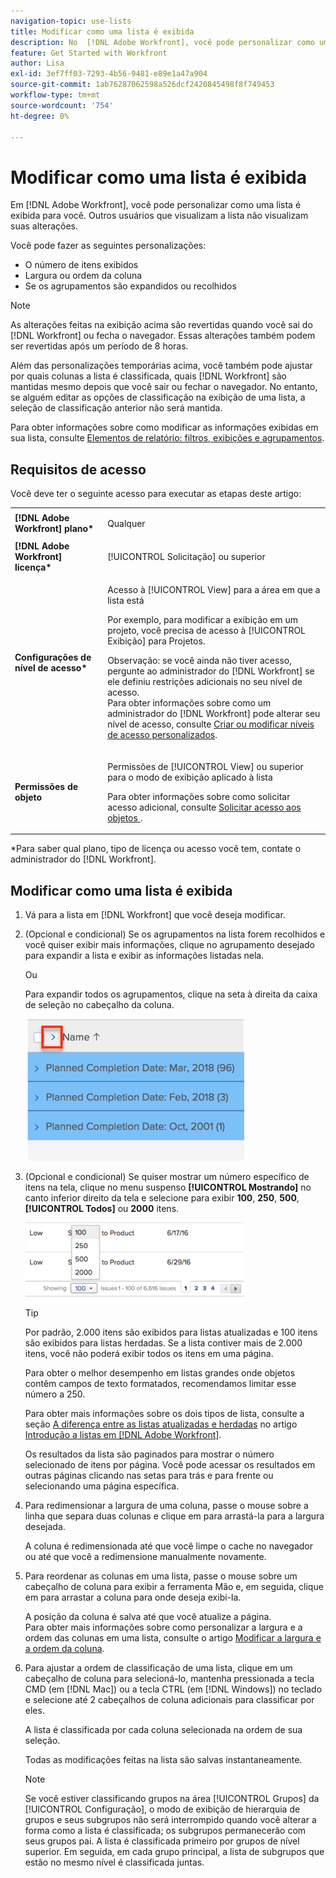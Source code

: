 ```yaml
---
navigation-topic: use-lists
title: Modificar como uma lista é exibida
description: No  [!DNL Adobe Workfront], você pode personalizar como uma lista é exibida para você. Outros usuários que visualizam a lista não visualizam suas alterações.
feature: Get Started with Workfront
author: Lisa
exl-id: 3ef7ff03-7293-4b56-9481-e89e1a47a904
source-git-commit: 1ab76287062598a526dcf2420845498f8f749453
workflow-type: tm+mt
source-wordcount: '754'
ht-degree: 0%

---
```


# Modificar como uma lista é exibida

Em [!DNL Adobe Workfront], você pode personalizar como uma lista é exibida para você. Outros usuários que visualizam a lista não visualizam suas alterações.

Você pode fazer as seguintes personalizações:

* O número de itens exibidos
* Largura ou ordem da coluna
* Se os agrupamentos são expandidos ou recolhidos

>[!NOTE]
>
>As alterações feitas na exibição acima são revertidas quando você sai do [!DNL Workfront] ou fecha o navegador. Essas alterações também podem ser revertidas após um período de 8 horas.

Além das personalizações temporárias acima, você também pode ajustar por quais colunas a lista é classificada, quais [!DNL Workfront] são mantidas mesmo depois que você sair ou fechar o navegador. No entanto, se alguém editar as opções de classificação na exibição de uma lista, a seleção de classificação anterior não será mantida.

Para obter informações sobre como modificar as informações exibidas em sua lista, consulte [Elementos de relatório: filtros, exibições e agrupamentos](../../../reports-and-dashboards/reports/reporting-elements/reporting-elements-filters-views-groupings.md).

## Requisitos de acesso

Você deve ter o seguinte acesso para executar as etapas deste artigo:

<table style="table-layout:auto"> 
 <col> 
 <col> 
 <tbody> 
  <tr> 
   <td role="rowheader"><strong>[!DNL Adobe Workfront] plano*</strong></td> 
   <td> <p>Qualquer</p> </td> 
  </tr> 
  <tr> 
   <td role="rowheader"><strong>[!DNL Adobe Workfront] licença*</strong></td> 
   <td> <p>[!UICONTROL Solicitação] ou superior</p> </td> 
  </tr> 
  <tr> 
   <td role="rowheader"><strong>Configurações de nível de acesso*</strong></td> 
   <td> <p>Acesso à [!UICONTROL View] para a área em que a lista está</p> <p>Por exemplo, para modificar a exibição em um projeto, você precisa de acesso à [!UICONTROL Exibição] para Projetos.</p> <p>Observação: se você ainda não tiver acesso, pergunte ao administrador do [!DNL Workfront] se ele definiu restrições adicionais no seu nível de acesso.<br>Para obter informações sobre como um administrador do [!DNL Workfront] pode alterar seu nível de acesso, consulte <a href="../../../administration-and-setup/add-users/configure-and-grant-access/create-modify-access-levels.md" class="MCXref xref">Criar ou modificar níveis de acesso personalizados</a>.</p> </td> 
  </tr> 
  <tr> 
   <td role="rowheader"><strong>Permissões de objeto</strong></td> 
   <td> <p>Permissões de [!UICONTROL View] ou superior para o modo de exibição aplicado à lista</p> <p>Para obter informações sobre como solicitar acesso adicional, consulte <a href="../../../workfront-basics/grant-and-request-access-to-objects/request-access.md" class="MCXref xref">Solicitar acesso aos objetos </a>.</p> </td> 
  </tr> 
 </tbody> 
</table>

&#42;Para saber qual plano, tipo de licença ou acesso você tem, contate o administrador do [!DNL Workfront].

## Modificar como uma lista é exibida

1. Vá para a lista em [!DNL Workfront] que você deseja modificar.

   <!--
   <p data-mc-conditions="QuicksilverOrClassic.Draft mode"> 
   <MadCap:conditionalText data-mc-conditions="QuicksilverOrClassic.Draft mode">
   By default, groupings are collapsed.
   </MadCap:conditionalText>
   <br> </p>
   -->

1. (Opcional e condicional) Se os agrupamentos na lista forem recolhidos e você quiser exibir mais informações, clique no agrupamento desejado para expandir a lista e exibir as informações listadas nela.

   Ou

   Para expandir todos os agrupamentos, clique na seta à direita da caixa de seleção no cabeçalho da coluna.

   ![expand_groupings__1_.png](assets/expand-groupings--1--350x227.png)

1. (Opcional e condicional) Se quiser mostrar um número específico de itens na tela, clique no menu suspenso **[!UICONTROL Mostrando]** no canto inferior direito da tela e selecione para exibir **100**, **250**, **500**, **[!UICONTROL Todos]** ou **2000** itens.

   ![](assets/list-number-page-350x119.png)

   >[!TIP]
   >
   >Por padrão, 2.000 itens são exibidos para listas atualizadas e 100 itens são exibidos para listas herdadas. Se a lista contiver mais de 2.000 itens, você não poderá exibir todos os itens em uma página.
   >
   >
   >Para obter o melhor desempenho em listas grandes onde objetos contêm campos de texto formatados, recomendamos limitar esse número a 250.
   >
   >
   >Para obter mais informações sobre os dois tipos de lista, consulte a seção [A diferença entre as listas atualizadas e herdadas](../../../workfront-basics/navigate-workfront/use-lists/view-items-in-a-list.md#updated) no artigo [Introdução a listas em [!DNL Adobe Workfront]](../../../workfront-basics/navigate-workfront/use-lists/view-items-in-a-list.md).

   Os resultados da lista são paginados para mostrar o número selecionado de itens por página. Você pode acessar os resultados em outras páginas clicando nas setas para trás e para frente ou selecionando uma página específica.

1. Para redimensionar a largura de uma coluna, passe o mouse sobre a linha que separa duas colunas e clique em para arrastá-la para a largura desejada.

   A coluna é redimensionada até que você limpe o cache no navegador ou até que você a redimensione manualmente novamente.

1. Para reordenar as colunas em uma lista, passe o mouse sobre um cabeçalho de coluna para exibir a ferramenta Mão e, em seguida, clique em para arrastar a coluna para onde deseja exibi-la.

   A posição da coluna é salva até que você atualize a página.\
   Para obter mais informações sobre como personalizar a largura e a ordem das colunas em uma lista, consulte o artigo [Modificar a largura e a ordem da coluna](../../../reports-and-dashboards/reports/reporting-elements/modify-column-width-order.md).

1. Para ajustar a ordem de classificação de uma lista, clique em um cabeçalho de coluna para selecioná-lo, mantenha pressionada a tecla CMD (em [!DNL Mac]) ou a tecla CTRL (em [!DNL Windows]) no teclado e selecione até 2 cabeçalhos de coluna adicionais para classificar por eles.

   A lista é classificada por cada coluna selecionada na ordem de sua seleção.

   Todas as modificações feitas na lista são salvas instantaneamente.

   >[!NOTE]
   >
   >Se você estiver classificando grupos na área [!UICONTROL Grupos] da [!UICONTROL Configuração], o modo de exibição de hierarquia de grupos e seus subgrupos não será interrompido quando você alterar a forma como a lista é classificada; os subgrupos permanecerão com seus grupos pai. A lista é classificada primeiro por grupos de nível superior. Em seguida, em cada grupo principal, a lista de subgrupos que estão no mesmo nível é classificada juntas.
